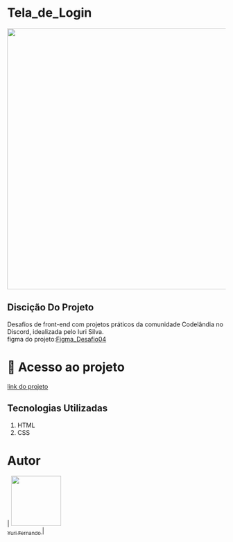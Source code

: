 # Tela_de_Login

<img src="/imagem/Captura de Tela (15).png" width="600px">
<h2>Discição Do Projeto</h2>
<p>Desafios de front-end com projetos práticos da comunidade Codelândia no Discord, idealizada pelo Iuri Silva. <br>
  figma do projeto:<a href="https://www.figma.com/file/Yb9IBH56g7T1hdIyZ3BMNO/Desafios---Codel%C3%A2ndia?node-id=4588%3A53&mode=dev">Figma_Desafio04</a> </p>


# 📁 Acesso ao projeto
<a href="https://yurifernand.github.io/Tela_de_Login/" Target="_blank"> link do projeto</a>

<h2>Tecnologias Utilizadas</h2>
<ol>
  <li>HTML</li>
  <li>CSS</li>
</ol>

# Autor

| [<img loading="lazy" src="https://avatars.githubusercontent.com/u/82898931?v=4" width=115><br><sub>Yuri Fernando </sub>](https://github.com/YuriFernand) |
